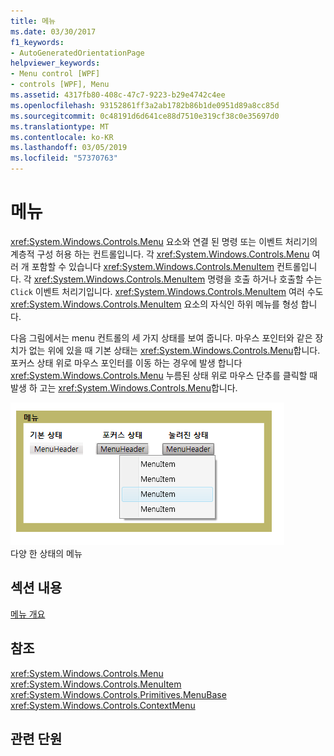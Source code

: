 ```yaml
---
title: 메뉴
ms.date: 03/30/2017
f1_keywords:
- AutoGeneratedOrientationPage
helpviewer_keywords:
- Menu control [WPF]
- controls [WPF], Menu
ms.assetid: 4317fb80-408c-47c7-9223-b29e4742c4ee
ms.openlocfilehash: 93152861ff3a2ab1782b86b1de0951d89a8cc85d
ms.sourcegitcommit: 0c48191d6d641ce88d7510e319cf38c0e35697d0
ms.translationtype: MT
ms.contentlocale: ko-KR
ms.lasthandoff: 03/05/2019
ms.locfileid: "57370763"
---
```

# <a name="menu"></a>메뉴
<xref:System.Windows.Controls.Menu> 요소와 연결 된 명령 또는 이벤트 처리기의 계층적 구성 허용 하는 컨트롤입니다. 각 <xref:System.Windows.Controls.Menu> 여러 개 포함할 수 있습니다 <xref:System.Windows.Controls.MenuItem> 컨트롤입니다. 각 <xref:System.Windows.Controls.MenuItem> 명령을 호출 하거나 호출할 수는 `Click` 이벤트 처리기입니다. <xref:System.Windows.Controls.MenuItem> 여러 수도 <xref:System.Windows.Controls.MenuItem> 요소의 자식인 하위 메뉴를 형성 합니다.  
  
 다음 그림에서는 menu 컨트롤의 세 가지 상태를 보여 줍니다. 마우스 포인터와 같은 장치가 없는 위에 있을 때 기본 상태는 <xref:System.Windows.Controls.Menu>합니다. 포커스 상태 위로 마우스 포인터를 이동 하는 경우에 발생 합니다 <xref:System.Windows.Controls.Menu> 누름된 상태 위로 마우스 단추를 클릭할 때 발생 하 고는 <xref:System.Windows.Controls.Menu>합니다.  
  
 ![메뉴 상태](./media/ss-ctl-menu.gif "SS_CTL_menu")  
다양 한 상태의 메뉴  
  
## <a name="in-this-section"></a>섹션 내용  
 [메뉴 개요](menu-overview.md)  
  
## <a name="reference"></a>참조  
 <xref:System.Windows.Controls.Menu>  
  <xref:System.Windows.Controls.MenuItem>  
  <xref:System.Windows.Controls.Primitives.MenuBase>  
  <xref:System.Windows.Controls.ContextMenu>  
  
## <a name="related-sections"></a>관련 단원
